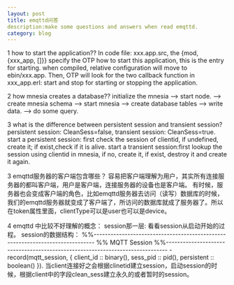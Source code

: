 ```yaml
---
layout: post
title: emqttd问答
description:make some questions and answers when read emqttd.
category: blog
---
```


1 how to start the application??
    In code file: xxx.app.src, the {mod, {xxx_app, []}} specify the OTP how to start this application, this is the entry for starting. when compiled, relative configuration will move to ebin/xxx.app.
    Then, OTP will look for the two callback function in xxx_app.erl: start and stop for starting or stopping the application.

2 how mnesia creates a database??
    initialize the mnesia --> start node. --> create mnesia schema --> start mnesia --> create database tables --> write data. --> do some query.

3 what is the difference between persistent session and transient session?
    persistent session: CleanSess=false, transient session: CleanSess=true.
    start a persistent session: first check the session of clientid, if undefined, create it; if exist,check if it is alive.
    start a transient session:first lookup the session using clientid in mnesia, if no, create it, if exist, destroy it and create it again. 

3 emqttd服务器的客户端包含哪些？
    容易把客户端理解为用户，其实所有连接服务器的都叫客户端，用户是客户端，连接服务器的设备也是客户端。
    有时候，服务器也会变成客户端的角色，比如emqttd服务器去访问（读写）数据库的时候，我们的emqttd服务器就变成了客户端了，所访问的数据库就成了服务器了。所以在token属性里面，clientType可以是user也可以是device。

4 emqttd 中比较不好理解的概念：
 session那一层:
看看session从启动开始的过程。
session的数据结构：
%%------------------------------------------------------------------------------
%% MQTT Session
%%------------------------------------------------------------------------------
-record(mqtt_session, {
    client_id   :: binary(),
    sess_pid    :: pid(),
    persistent  :: boolean()
}).
当client连接好之会根据clinetid建立session，启动session的时候，根据client中的字段clean_sess建立永久的或者暂时的session。

[congleetea]:    http://congleetea.github.io  "congleetea"
